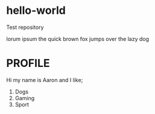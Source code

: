 # hello-world
Test repository

lorum ipsum
the quick brown fox jumps over the lazy dog

# PROFILE
Hi my name is Aaron and I like;
1. Dogs
2. Gaming
3. Sport

